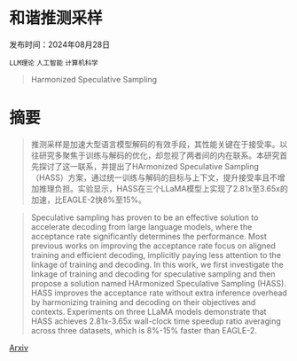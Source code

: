 # 和谐推测采样

发布时间：2024年08月28日

`LLM理论` `人工智能` `计算机科学`

> Harmonized Speculative Sampling

# 摘要

> 推测采样是加速大型语言模型解码的有效手段，其性能关键在于接受率。以往研究多聚焦于训练与解码的优化，却忽视了两者间的内在联系。本研究首先探讨了这一联系，并提出了HArmonized Speculative Sampling（HASS）方案，通过统一训练与解码的目标与上下文，提升接受率且不增加推理负担。实验显示，HASS在三个LLaMA模型上实现了2.81x至3.65x的加速，比EAGLE-2快8%至15%。

> Speculative sampling has proven to be an effective solution to accelerate decoding from large language models, where the acceptance rate significantly determines the performance. Most previous works on improving the acceptance rate focus on aligned training and efficient decoding, implicitly paying less attention to the linkage of training and decoding. In this work, we first investigate the linkage of training and decoding for speculative sampling and then propose a solution named HArmonized Speculative Sampling (HASS). HASS improves the acceptance rate without extra inference overhead by harmonizing training and decoding on their objectives and contexts. Experiments on three LLaMA models demonstrate that HASS achieves 2.81x-3.65x wall-clock time speedup ratio averaging across three datasets, which is 8%-15% faster than EAGLE-2.

[Arxiv](https://arxiv.org/abs/2408.15766)